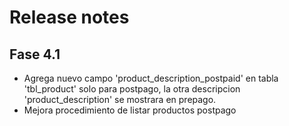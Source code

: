 # Release notes
## Fase 4.1

- Agrega nuevo campo 'product_description_postpaid' en tabla 'tbl_product' solo para postpago, la otra descripcion 'product_description' se mostrara en prepago.
- Mejora procedimiento de listar productos postpago

